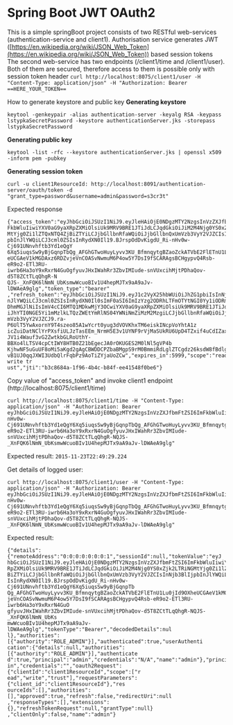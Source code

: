 # Spring Boot JWT OAuth2

This is a simple springBoot project consists of two RESTful web-services (authentication-service and client1).
Authorisation service generates JWT ([https://en.wikipedia.org/wiki/JSON_Web_Token](https://en.wikipedia.org/wiki/JSON_Web_Token)) based session tokens  
The second web-service has two endpoints (/client1/time and /client1/user). Both of them are secured, therefore access to them is possible only with session token header 
`curl http://localhost:8075/client1/user -H "Content-Type: application/json" -H "Authorization: Bearer ==HERE_YOUR_TOKEN==`

How to generate keystore and public key
__Generating keystore__

`keytool -genkeypair -alias authentication-server -keyalg RSA -keypass lstypkaSecretPassword -keystore authenticationServer.jks -storepass lstypkaSecretPassword`

__Generating public key__

`keytool -list -rfc --keystore authenticationServer.jks | openssl x509 -inform pem -pubkey`



__Generating session token__

`curl -u client1ResourceId: http://localhost:8091/authentication-server/oauth/token -d "grant_type=password&username=admin&password=s3cr3t"`

Expected response

```
{"access_token":"eyJhbGciOiJSUzI1NiJ9.eyJleHAiOjE0NDgzMTY2NzgsInVzZXJfbmFtZSI6Im
FkbWluIiwiYXV0aG9yaXRpZXMiOlsiUk9MRV9BRE1JTiJdLCJqdGkiOiJiM2M4Njg0YS0xZjk2LTRiNG
MtYjg0Zi1lZTQxNTQ4ZjBiZTYiLCJjbGllbnRfaWQiOiJjbGllbnQxUmVzb3VyY2VJZCIsInNjb3BlIj
pbInJlYWQiLCJ3cml0ZSIsInRydXN0Il19.BJrspOdDvKigdU_Ri-nHv0w-Cj691UNnvhftb3Yd1eQgY
6Xq5iuqsSw9yBjGqnpTbQg_AFGhGTwoHuyLyvv3KU_BfmnqytgBZaoZckATVbE2FlETnU1Lu0jId9OXh
eUCGAeV1kMGDAxz6RDZvjeVnCOASvNwmuM6P4ow5Y7DsI9fSCARAgsBCHgypvQ4Rsb-eR9o2-ETl3RU-
iwrb6Ha3oY9xRxrN4GuOgfyuvJHxIWahRr3ZbvIMIude-snVUxcihMjtPDhaQov-d5T8ZCtTLqQhgR-N
QJS-_XnFQK6lNmN_UbKsmwWcuoBIv1U4hepMJTx9aA9aJv-lDWAeA9glg","token_type":"bearer"
,"refresh_token":"eyJhbGciOiJSUzI1NiJ9.eyJ1c2VyX25hbWUiOiJhZG1pbiIsInNjb3BlIjpbI
nJlYWQiLCJ3cml0ZSIsInRydXN0Il0sImF0aSI6ImIzYzg2ODRhLTFmOTYtNGI0Yy1iODRmLWVlNDE1N
DhmMGJlNiIsImV4cCI6MTQ1MDkwMjY3OCwiYXV0aG9yaXRpZXMiOlsiUk9MRV9BRE1JTiJdLCJqdGkiO
iJhYTI0NGE5Yi1mMzlkLTQzZWEtYmRlNS04YWNiNmZiMzM2MzgiLCJjbGllbnRfaWQiOiJjbGllbnQxU
mVzb3VyY2VJZCJ9.ra-P6UlT5YwAxornY9T4szeo85A1wYcrt0yug3dVOVKhxTM6eiskINcpVoYhtA1z
icZuiDatNClYrPXsfiULJzTasEEm_NrmH5E3v1UYNF9rVjMaSUkRU6UpD4TZxif4uCdIZaxNr7wt_lLU
JV1i4Wauf3vG2ZwtkbGLRoUthY-BBXo4lLTSV4cpCtIWY8HTB0Z21bEgecJA0rOKUGES2M0lNl5gVP4b
KjhwNF5uGuUF8oMi5aKgd2gAgCBWDDCPZbaBMgpS9rM0BmmiRdLglZTCgdz26ksdW8fBdlgxGUYPqYK0
vB1UJ0qqJXWI3UdbQlrFqbPz9AoTiZYjaUoZCw","expires_in":5999,"scope":"read write tr
ust","jti":"b3c8684a-1f96-4b4c-b84f-ee41548f0be6"}
```

Copy value of "access_token" and invoke client1 endpoint (http://localhost:8075/client1/time)

```
curl http://localhost:8075/client1/time -H "Content-Type: application/json" -H "Authorization: Bearer eyJhbGciOiJSUzI1NiJ9.eyJleHAiOjE0NDgzMTY2NzgsInVzZXJfbmFtZSI6ImFkbWluIiwiYXV0aG9yaXRpZXMiOlsiUk9MRV9BRE1JTiJdLCJqdGkiOiJiM2M4Njg0YS0xZjk2LTRiNGMtYjg0Zi1lZTQxNTQ4ZjBiZTYiLCJjbGllbnRfaWQiOiJjbGllbnQxUmVzb3VyY2VJZCIsInNjb3BlIjpbInJlYWQiLCJ3cml0ZSIsInRydXN0Il19.BJrspOdDvKigdU_Ri-nHv0w-Cj691UNnvhftb3Yd1eQgY6Xq5iuqsSw9yBjGqnpTbQg_AFGhGTwoHuyLyvv3KU_BfmnqytgBZaoZckATVbE2FlETnU1Lu0jId9OXheUCGAeV1kMGDAxz6RDZvjeVnCOASvNwmuM6P4ow5Y7DsI9fSCARAgsBCHgypvQ4Rsb-eR9o2-ETl3RU-iwrb6Ha3oY9xRxrN4GuOgfyuvJHxIWahRr3ZbvIMIude-snVUxcihMjtPDhaQov-d5T8ZCtTLqQhgR-NQJS-_XnFQK6lNmN_UbKsmwWcuoBIv1U4hepMJTx9aA9aJv-lDWAeA9glg"
```

Expected result:
`2015-11-23T22:49:29.224`


Get details of logged user:

```
curl http://localhost:8075/client1/user -H "Content-Type: application/json" -H "Authorization: Bearer eyJhbGciOiJSUzI1NiJ9.eyJleHAiOjE0NDgzMTY2NzgsInVzZXJfbmFtZSI6ImFkbWluIiwiYXV0aG9yaXRpZXMiOlsiUk9MRV9BRE1JTiJdLCJqdGkiOiJiM2M4Njg0YS0xZjk2LTRiNGMtYjg0Zi1lZTQxNTQ4ZjBiZTYiLCJjbGllbnRfaWQiOiJjbGllbnQxUmVzb3VyY2VJZCIsInNjb3BlIjpbInJlYWQiLCJ3cml0ZSIsInRydXN0Il19.BJrspOdDvKigdU_Ri-nHv0w-Cj691UNnvhftb3Yd1eQgY6Xq5iuqsSw9yBjGqnpTbQg_AFGhGTwoHuyLyvv3KU_BfmnqytgBZaoZckATVbE2FlETnU1Lu0jId9OXheUCGAeV1kMGDAxz6RDZvjeVnCOASvNwmuM6P4ow5Y7DsI9fSCARAgsBCHgypvQ4Rsb-eR9o2-ETl3RU-iwrb6Ha3oY9xRxrN4GuOgfyuvJHxIWahRr3ZbvIMIude-snVUxcihMjtPDhaQov-d5T8ZCtTLqQhgR-NQJS-_XnFQK6lNmN_UbKsmwWcuoBIv1U4hepMJTx9aA9aJv-lDWAeA9glg" 
```

Expected result:

```
{"details":{"remoteAddress":"0:0:0:0:0:0:0:1","sessionId":null,"tokenValue":"eyJ
hbGciOiJSUzI1NiJ9.eyJleHAiOjE0NDgzMTY2NzgsInVzZXJfbmFtZSI6ImFkbWluIiwiYXV0aG9yaX
RpZXMiOlsiUk9MRV9BRE1JTiJdLCJqdGkiOiJiM2M4Njg0YS0xZjk2LTRiNGMtYjg0Zi1lZTQxNTQ4Zj
BiZTYiLCJjbGllbnRfaWQiOiJjbGllbnQxUmVzb3VyY2VJZCIsInNjb3BlIjpbInJlYWQiLCJ3cml0ZS
IsInRydXN0Il19.BJrspOdDvKigdU_Ri-nHv0w-Cj691UNnvhftb3Yd1eQgY6Xq5iuqsSw9yBjGqnpTb
Qg_AFGhGTwoHuyLyvv3KU_BfmnqytgBZaoZckATVbE2FlETnU1Lu0jId9OXheUCGAeV1kMGDAxz6RDZv
jeVnCOASvNwmuM6P4ow5Y7DsI9fSCARAgsBCHgypvQ4Rsb-eR9o2-ETl3RU-iwrb6Ha3oY9xRxrN4GuO
gfyuvJHxIWahRr3ZbvIMIude-snVUxcihMjtPDhaQov-d5T8ZCtTLqQhgR-NQJS-_XnFQK6lNmN_UbKs
mwWcuoBIv1U4hepMJTx9aA9aJv-lDWAeA9glg","tokenType":"Bearer","decodedDetails":nul
l},"authorities":[{"authority":"ROLE_ADMIN"}],"authenticated":true,"userAuthenti
cation":{"details":null,"authorities":[{"authority":"ROLE_ADMIN"}],"authenticate
d":true,"principal":"admin","credentials":"N/A","name":"admin"},"principal":"adm
in","credentials":"","oauth2Request":{"clientId":"client1ResourceId","scope":["r
ead","write","trust"],"requestParameters":{"client_id":"client1ResourceId"},"res
ourceIds":[],"authorities":[],"approved":true,"refresh":false,"redirectUri":null
,"responseTypes":[],"extensions":{},"refreshTokenRequest":null,"grantType":null}
,"clientOnly":false,"name":"admin"}
```
